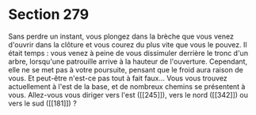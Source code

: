 # Section 279

Sans perdre un instant, vous plongez dans la brèche que vous venez d'ouvrir dans la clôture et vous courez du plus vite que vous le pouvez. Il était temps : vous venez à peine de vous dissimuler derrière le tronc d'un arbre, lorsqu'une patrouille arrive à la hauteur de l'ouverture. Cependant, elle ne se met pas à votre poursuite, pensant que le froid aura raison de vous. Et peut-être n'est-ce pas tout à fait faux... Vous vous trouvez actuellement à l'est de la base, et de nombreux chemins se présentent à vous. Allez-vous vous diriger vers l'est ([[245]]), vers le nord ([[342]]) ou vers le sud ([[181]]) ?